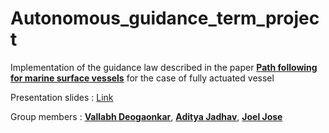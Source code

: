 # Autonomous_guidance_term_project
Implementation of the guidance law described in the paper [**Path following for marine surface vessels**](https://ieeexplore.ieee.org/document/1406507) for the case of fully actuated vessel

Presentation slides : [Link](https://docs.google.com/presentation/d/1XF5uRU5ba3uE-sWJiqyxXi0TJn1BWCGOTOfFGetcrdk/edit?usp=sharing)

Group members :
[**Vallabh Deogaonkar**](https://github.com/VallabhD), [**Aditya Jadhav**](https://github.com/adityajadhav99), [**Joel Jose**](https://github.com/joeljosejjc)
